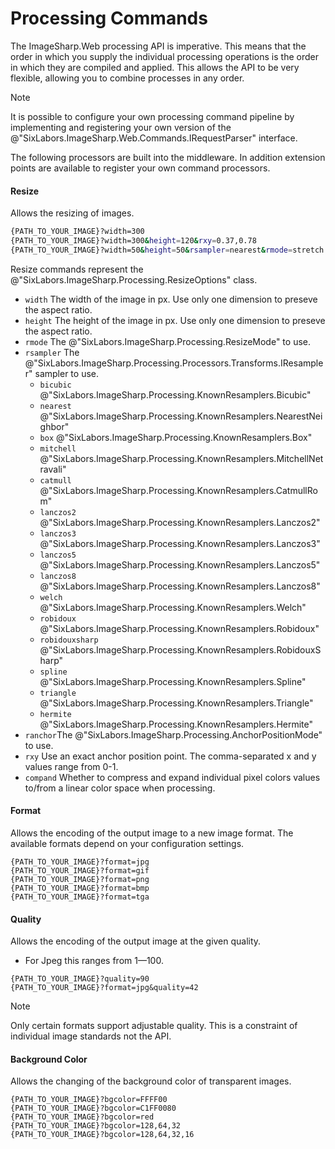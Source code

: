 # Processing Commands

The ImageSharp.Web processing API is imperative. This means that the order in which you supply the individual processing operations is the order in which they are compiled and applied. This allows the API to be very flexible, allowing you to combine processes in any order.  
  
>[!NOTE]
>It is possible to configure your own processing command pipeline by implementing and registering your own version of the @"SixLabors.ImageSharp.Web.Commands.IRequestParser" interface.

The following processors are built into the middleware. In addition extension points are available to register your own command processors.

#### Resize

Allows the resizing of images.

``` bash
{PATH_TO_YOUR_IMAGE}?width=300
{PATH_TO_YOUR_IMAGE}?width=300&height=120&rxy=0.37,0.78
{PATH_TO_YOUR_IMAGE}?width=50&height=50&rsampler=nearest&rmode=stretch
```
Resize commands represent the @"SixLabors.ImageSharp.Processing.ResizeOptions" class.

- `width` The width of the image in px. Use only one dimension to preseve the aspect ratio.
- `height` The height of the image in px. Use only one dimension to preseve the aspect ratio.
- `rmode` The @"SixLabors.ImageSharp.Processing.ResizeMode" to use.
- `rsampler` The @"SixLabors.ImageSharp.Processing.Processors.Transforms.IResampler"
sampler to use.
  - `bicubic` @"SixLabors.ImageSharp.Processing.KnownResamplers.Bicubic"
  - `nearest` @"SixLabors.ImageSharp.Processing.KnownResamplers.NearestNeighbor"
  - `box` @"SixLabors.ImageSharp.Processing.KnownResamplers.Box"
  - `mitchell` @"SixLabors.ImageSharp.Processing.KnownResamplers.MitchellNetravali"
  - `catmull` @"SixLabors.ImageSharp.Processing.KnownResamplers.CatmullRom"  
  - `lanczos2` @"SixLabors.ImageSharp.Processing.KnownResamplers.Lanczos2"  
  - `lanczos3` @"SixLabors.ImageSharp.Processing.KnownResamplers.Lanczos3"
  - `lanczos5` @"SixLabors.ImageSharp.Processing.KnownResamplers.Lanczos5"
  - `lanczos8` @"SixLabors.ImageSharp.Processing.KnownResamplers.Lanczos8"
  - `welch` @"SixLabors.ImageSharp.Processing.KnownResamplers.Welch"  
  - `robidoux` @"SixLabors.ImageSharp.Processing.KnownResamplers.Robidoux"  
  - `robidouxsharp` @"SixLabors.ImageSharp.Processing.KnownResamplers.RobidouxSharp"
  - `spline` @"SixLabors.ImageSharp.Processing.KnownResamplers.Spline"  
  - `triangle` @"SixLabors.ImageSharp.Processing.KnownResamplers.Triangle"  
  - `hermite` @"SixLabors.ImageSharp.Processing.KnownResamplers.Hermite"  
- `ranchor`The @"SixLabors.ImageSharp.Processing.AnchorPositionMode" to use.
- `rxy` Use an exact anchor position point. The comma-separated x and y values range from 0-1.
- `compand` Whether to compress and expand individual pixel colors values to/from a linear color space when processing.


#### Format

Allows the encoding of the output image to a new image format. The available formats depend on your configuration settings.

```
{PATH_TO_YOUR_IMAGE}?format=jpg
{PATH_TO_YOUR_IMAGE}?format=gif
{PATH_TO_YOUR_IMAGE}?format=png
{PATH_TO_YOUR_IMAGE}?format=bmp
{PATH_TO_YOUR_IMAGE}?format=tga
```

#### Quality

Allows the encoding of the output image at the given quality.

- For Jpeg this ranges from 1—100.

```
{PATH_TO_YOUR_IMAGE}?quality=90
{PATH_TO_YOUR_IMAGE}?format=jpg&quality=42
```

>[!NOTE]
>Only certain formats support adjustable quality. This is a constraint of individual image standards not the API.

#### Background Color

Allows the changing of the background color of transparent images.

```
{PATH_TO_YOUR_IMAGE}?bgcolor=FFFF00
{PATH_TO_YOUR_IMAGE}?bgcolor=C1FF0080
{PATH_TO_YOUR_IMAGE}?bgcolor=red
{PATH_TO_YOUR_IMAGE}?bgcolor=128,64,32
{PATH_TO_YOUR_IMAGE}?bgcolor=128,64,32,16
```
